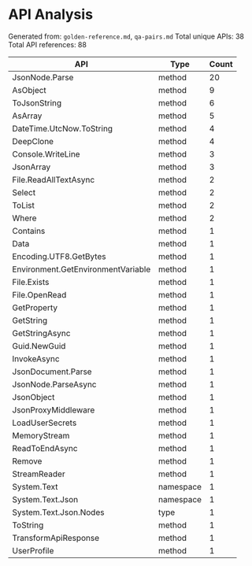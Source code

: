 # API Analysis

Generated from: `golden-reference.md`, `qa-pairs.md`
Total unique APIs: 38
Total API references: 88

| API | Type | Count |
|-----|------|-------|
| JsonNode.Parse | method | 20 |
| AsObject | method | 9 |
| ToJsonString | method | 6 |
| AsArray | method | 5 |
| DateTime.UtcNow.ToString | method | 4 |
| DeepClone | method | 4 |
| Console.WriteLine | method | 3 |
| JsonArray | method | 3 |
| File.ReadAllTextAsync | method | 2 |
| Select | method | 2 |
| ToList | method | 2 |
| Where | method | 2 |
| Contains | method | 1 |
| Data | method | 1 |
| Encoding.UTF8.GetBytes | method | 1 |
| Environment.GetEnvironmentVariable | method | 1 |
| File.Exists | method | 1 |
| File.OpenRead | method | 1 |
| GetProperty | method | 1 |
| GetString | method | 1 |
| GetStringAsync | method | 1 |
| Guid.NewGuid | method | 1 |
| InvokeAsync | method | 1 |
| JsonDocument.Parse | method | 1 |
| JsonNode.ParseAsync | method | 1 |
| JsonObject | method | 1 |
| JsonProxyMiddleware | method | 1 |
| LoadUserSecrets | method | 1 |
| MemoryStream | method | 1 |
| ReadToEndAsync | method | 1 |
| Remove | method | 1 |
| StreamReader | method | 1 |
| System.Text | namespace | 1 |
| System.Text.Json | namespace | 1 |
| System.Text.Json.Nodes | type | 1 |
| ToString | method | 1 |
| TransformApiResponse | method | 1 |
| UserProfile | method | 1 |
